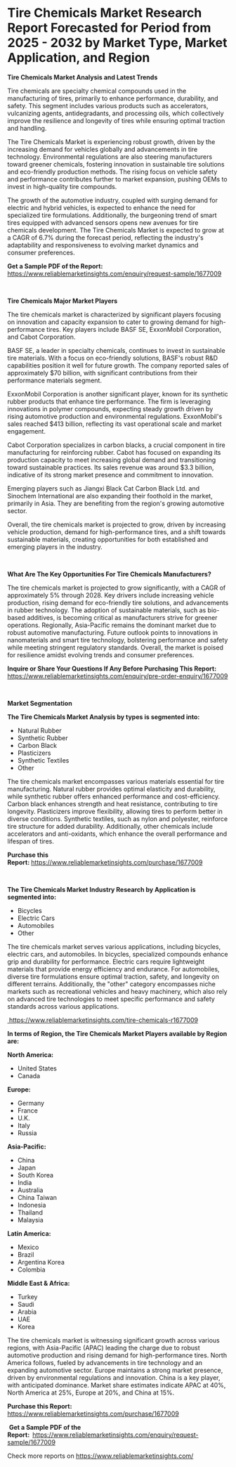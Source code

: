 <p><h1>Tire Chemicals Market Research Report Forecasted for Period from 2025 -  2032 by Market Type, Market Application, and Region</h1></p><p><strong>Tire Chemicals Market Analysis and Latest Trends</strong></p>
<p><p>Tire chemicals are specialty chemical compounds used in the manufacturing of tires, primarily to enhance performance, durability, and safety. This segment includes various products such as accelerators, vulcanizing agents, antidegradants, and processing oils, which collectively improve the resilience and longevity of tires while ensuring optimal traction and handling.</p><p>The Tire Chemicals Market is experiencing robust growth, driven by the increasing demand for vehicles globally and advancements in tire technology. Environmental regulations are also steering manufacturers toward greener chemicals, fostering innovation in sustainable tire solutions and eco-friendly production methods. The rising focus on vehicle safety and performance contributes further to market expansion, pushing OEMs to invest in high-quality tire compounds.</p><p>The growth of the automotive industry, coupled with surging demand for electric and hybrid vehicles, is expected to enhance the need for specialized tire formulations. Additionally, the burgeoning trend of smart tires equipped with advanced sensors opens new avenues for tire chemicals development. The Tire Chemicals Market is expected to grow at a CAGR of 6.7% during the forecast period, reflecting the industry's adaptability and responsiveness to evolving market dynamics and consumer preferences.</p></p>
<p><strong>Get a Sample PDF of the Report:&nbsp;</strong> <a href="https://www.reliablemarketinsights.com/enquiry/request-sample/1677009?utm_campaign=3583&utm_medium=2&utm_source=Github&utm_content=ia&utm_term=31032025&utm_id=tire-chemicals">https://www.reliablemarketinsights.com/enquiry/request-sample/1677009</a></p>
<p>&nbsp;</p>
<p><strong>Tire Chemicals Major Market Players</strong></p>
<p><p>The tire chemicals market is characterized by significant players focusing on innovation and capacity expansion to cater to growing demand for high-performance tires. Key players include BASF SE, ExxonMobil Corporation, and Cabot Corporation. </p><p>BASF SE, a leader in specialty chemicals, continues to invest in sustainable tire materials. With a focus on eco-friendly solutions, BASF's robust R&D capabilities position it well for future growth. The company reported sales of approximately $70 billion, with significant contributions from their performance materials segment.</p><p>ExxonMobil Corporation is another significant player, known for its synthetic rubber products that enhance tire performance. The firm is leveraging innovations in polymer compounds, expecting steady growth driven by rising automotive production and environmental regulations. ExxonMobil's sales reached $413 billion, reflecting its vast operational scale and market engagement.</p><p>Cabot Corporation specializes in carbon blacks, a crucial component in tire manufacturing for reinforcing rubber. Cabot has focused on expanding its production capacity to meet increasing global demand and transitioning toward sustainable practices. Its sales revenue was around $3.3 billion, indicative of its strong market presence and commitment to innovation.</p><p>Emerging players such as Jiangxi Black Cat Carbon Black Ltd. and Sinochem International are also expanding their foothold in the market, primarily in Asia. They are benefiting from the region's growing automotive sector. </p><p>Overall, the tire chemicals market is projected to grow, driven by increasing vehicle production, demand for high-performance tires, and a shift towards sustainable materials, creating opportunities for both established and emerging players in the industry.</p></p>
<p>&nbsp;</p>
<p><strong>What Are The Key Opportunities For Tire Chemicals Manufacturers?</strong></p>
<p><p>The tire chemicals market is projected to grow significantly, with a CAGR of approximately 5% through 2028. Key drivers include increasing vehicle production, rising demand for eco-friendly tire solutions, and advancements in rubber technology. The adoption of sustainable materials, such as bio-based additives, is becoming critical as manufacturers strive for greener operations. Regionally, Asia-Pacific remains the dominant market due to robust automotive manufacturing. Future outlook points to innovations in nanomaterials and smart tire technology, bolstering performance and safety while meeting stringent regulatory standards. Overall, the market is poised for resilience amidst evolving trends and consumer preferences.</p></p>
<p><strong>Inquire or Share Your Questions If Any Before Purchasing This Report:</strong> <a href="https://www.reliablemarketinsights.com/enquiry/pre-order-enquiry/1677009?utm_campaign=3583&utm_medium=2&utm_source=Github&utm_content=ia&utm_term=31032025&utm_id=tire-chemicals">https://www.reliablemarketinsights.com/enquiry/pre-order-enquiry/1677009</a></p>
<p>&nbsp;</p>
<p><strong>Market Segmentation</strong></p>
<p><strong>The Tire Chemicals Market Analysis by types is segmented into:</strong></p>
<p><ul><li>Natural Rubber</li><li>Synthetic Rubber</li><li>Carbon Black</li><li>Plasticizers</li><li>Synthetic Textiles</li><li>Other</li></ul></p>
<p><p>The tire chemicals market encompasses various materials essential for tire manufacturing. Natural rubber provides optimal elasticity and durability, while synthetic rubber offers enhanced performance and cost-efficiency. Carbon black enhances strength and heat resistance, contributing to tire longevity. Plasticizers improve flexibility, allowing tires to perform better in diverse conditions. Synthetic textiles, such as nylon and polyester, reinforce tire structure for added durability. Additionally, other chemicals include accelerators and anti-oxidants, which enhance the overall performance and lifespan of tires.</p></p>
<p><strong>Purchase this Report:&nbsp;</strong><a href="https://www.reliablemarketinsights.com/purchase/1677009?utm_campaign=3583&utm_medium=2&utm_source=Github&utm_content=ia&utm_term=31032025&utm_id=tire-chemicals">https://www.reliablemarketinsights.com/purchase/1677009</a></p>
<p>&nbsp;</p>
<p><strong>The Tire Chemicals Market Industry Research by Application is segmented into:</strong></p>
<p><ul><li>Bicycles</li><li>Electric Cars</li><li>Automobiles</li><li>Other</li></ul></p>
<p><p>The tire chemicals market serves various applications, including bicycles, electric cars, and automobiles. In bicycles, specialized compounds enhance grip and durability for performance. Electric cars require lightweight materials that provide energy efficiency and endurance. For automobiles, diverse tire formulations ensure optimal traction, safety, and longevity on different terrains. Additionally, the "other" category encompasses niche markets such as recreational vehicles and heavy machinery, which also rely on advanced tire technologies to meet specific performance and safety standards across various applications.</p></p>
<p><a href="https://www.reliablemarketinsights.com/tire-chemicals-r1677009?utm_campaign=3583&utm_medium=2&utm_source=Github&utm_content=ia&utm_term=31032025&utm_id=tire-chemicals">&nbsp;https://www.reliablemarketinsights.com/tire-chemicals-r1677009</a></p>
<p><strong>In terms of Region, the Tire Chemicals Market Players available by Region are:</strong></p>
<p>
    <p> <strong> North America: </strong>
        <ul>
            <li>United States</li>
            <li>Canada</li>
        </ul>
        </p> 
    <p> <strong> Europe: </strong>
        <ul>
            <li>Germany</li>
            <li>France</li>
            <li>U.K.</li>
            <li>Italy</li>
            <li>Russia</li>
        </ul>
        </p> 
    <p> <strong> Asia-Pacific: </strong>
        <ul>
            <li>China</li>
            <li>Japan</li>
            <li>South Korea</li>
            <li>India</li>
            <li>Australia</li>
            <li>China Taiwan</li>
            <li>Indonesia</li>
            <li>Thailand</li>
            <li>Malaysia</li>
        </ul>
        </p> 
    <p> <strong> Latin America: </strong>
        <ul>
            <li>Mexico</li>
            <li>Brazil</li>
            <li>Argentina Korea</li>
            <li>Colombia</li>
        </ul>
        </p> 
    <p> <strong> Middle East & Africa: </strong>
        <ul>
            <li>Turkey</li>
            <li>Saudi</li>
            <li>Arabia</li>
            <li>UAE</li>
            <li>Korea</li>
        </ul>
    </p>
    </p>
<p><p>The tire chemicals market is witnessing significant growth across various regions, with Asia-Pacific (APAC) leading the charge due to robust automotive production and rising demand for high-performance tires. North America follows, fueled by advancements in tire technology and an expanding automotive sector. Europe maintains a strong market presence, driven by environmental regulations and innovation. China is a key player, with anticipated dominance. Market share estimates indicate APAC at 40%, North America at 25%, Europe at 20%, and China at 15%.</p></p>
<p><strong>Purchase this Report: </strong><a href="https://www.reliablemarketinsights.com/purchase/1677009?utm_campaign=3583&utm_medium=2&utm_source=Github&utm_content=ia&utm_term=31032025&utm_id=tire-chemicals">https://www.reliablemarketinsights.com/purchase/1677009</a></p>
<p>&nbsp;<strong>Get a Sample PDF of the Report:&nbsp;&nbsp;</strong><a href="https://www.reliablemarketinsights.com/enquiry/request-sample/1677009?utm_campaign=3583&utm_medium=2&utm_source=Github&utm_content=ia&utm_term=31032025&utm_id=tire-chemicals">https://www.reliablemarketinsights.com/enquiry/request-sample/1677009</a></p>
<p><strong></strong></p>
<p>Check more reports on <a href="https://www.reliablemarketinsights.com/?utm_campaign=3583&utm_medium=2&utm_source=Github&utm_content=ia&utm_term=31032025&utm_id=tire-chemicals">https://www.reliablemarketinsights.com/</a></p>